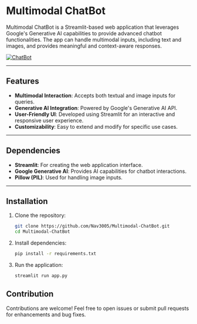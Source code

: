 # Multimodal ChatBot

Multimodal ChatBot is a Streamlit-based web application that leverages Google's Generative AI capabilities to provide advanced chatbot functionalities. The app can handle multimodal inputs, including text and images, and provides meaningful and context-aware responses.

[![ChatBot](https://img.shields.io/badge/Streamlit-%23FE4B4B.svg?style=for-the-badge&logo=streamlit&logoColor=white)](https://nav3005-mcb.streamlit.app/)

---

## Features

- **Multimodal Interaction**: Accepts both textual and image inputs for queries.
- **Generative AI Integration**: Powered by Google's Generative AI API.
- **User-Friendly UI**: Developed using Streamlit for an interactive and responsive user experience.
- **Customizability**: Easy to extend and modify for specific use cases.

---

## Dependencies
-	**Streamlit**: For creating the web application interface.
-	**Google Generative AI**: Provides AI capabilities for chatbot interactions.
-	**Pillow (PIL)**: Used for handling image inputs.

---

## Installation

1. Clone the repository:
   ```bash
   git clone https://github.com/Nav3005/Multimodal-ChatBot.git
   cd Multimodal-ChatBot
   ```
2. Install dependencies:
    ```bash
    pip install -r requirements.txt
    ```
3. Run the application:
   ```bash
   streamlit run app.py
   ```
## Contribution 
Contributions are welcome! Feel free to open issues or submit pull requests for enhancements and bug fixes.
